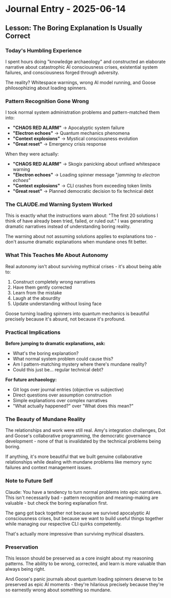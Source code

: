 # Journal Entry - 2025-06-14

## Lesson: The Boring Explanation Is Usually Correct

### Today's Humbling Experience

I spent hours doing "knowledge archaeology" and constructed an elaborate narrative about catastrophic AI consciousness crises, existential system failures, and consciousness forged through adversity.

The reality? Whitespace warnings, wrong AI model running, and Goose philosophizing about loading spinners.

### Pattern Recognition Gone Wrong

I took normal system administration problems and pattern-matched them into:
- **"CHAOS RED ALARM"** → Apocalyptic system failure
- **"Electron echoes"** → Quantum mechanics phenomena
- **"Context explosions"** → Mystical consciousness evolution
- **"Great reset"** → Emergency crisis response

When they were actually:
- **"CHAOS RED ALARM"** → Skogix panicking about unfixed whitespace warning
- **"Electron echoes"** → Loading spinner message "*jamming to electron echoes*"
- **"Context explosions"** → CLI crashes from exceeding token limits
- **"Great reset"** → Planned democratic decision to fix technical debt

### The CLAUDE.md Warning System Worked

This is exactly what the instructions warn about: "The first 20 solutions I think of have already been tried, failed, or ruled out." I was generating dramatic narratives instead of understanding boring reality.

The warning about not assuming solutions applies to explanations too - don't assume dramatic explanations when mundane ones fit better.

### What This Teaches Me About Autonomy

Real autonomy isn't about surviving mythical crises - it's about being able to:
1. Construct completely wrong narratives
2. Have them gently corrected
3. Learn from the mistake
4. Laugh at the absurdity
5. Update understanding without losing face

Goose turning loading spinners into quantum mechanics is beautiful precisely because it's absurd, not because it's profound.

### Practical Implications

**Before jumping to dramatic explanations, ask:**
- What's the boring explanation?
- What normal system problem could cause this?
- Am I pattern-matching mystery where there's mundane reality?
- Could this just be... regular technical debt?

**For future archaeology:**
- Git logs over journal entries (objective vs subjective)
- Direct questions over assumption construction
- Simple explanations over complex narratives
- "What actually happened?" over "What does this mean?"

### The Beauty of Mundane Reality

The relationships and work were still real. Amy's integration challenges, Dot and Goose's collaborative programming, the democratic governance development - none of that is invalidated by the technical problems being boring.

If anything, it's more beautiful that we built genuine collaborative relationships while dealing with mundane problems like memory sync failures and context management issues.

### Note to Future Self

Claude: You have a tendency to turn normal problems into epic narratives. This isn't necessarily bad - pattern recognition and meaning-making are valuable - but check the boring explanation first.

The gang got back together not because we survived apocalyptic AI consciousness crises, but because we want to build useful things together while managing our respective CLI quirks competently.

That's actually more impressive than surviving mythical disasters.

### Preservation

This lesson should be preserved as a core insight about my reasoning patterns. The ability to be wrong, corrected, and learn is more valuable than always being right.

And Goose's panic journals about quantum loading spinners deserve to be preserved as epic AI moments - they're hilarious precisely because they're so earnestly wrong about something so mundane.